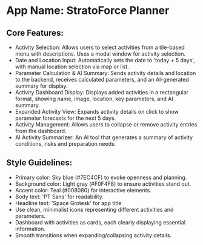 # **App Name**: StratoForce Planner

## Core Features:

- Activity Selection: Allows users to select activities from a tile-based menu with descriptions. Uses a modal window for activity selection.
- Date and Location Input: Automatically sets the date to 'today + 5 days', with manual location selection via map or list.
- Parameter Calculation & AI Summary: Sends activity details and location to the backend, receives calculated parameters, and an AI-generated summary for display.
- Activity Dashboard Display: Displays added activities in a rectangular format, showing name, image, location, key parameters, and AI summary.
- Expanded Activity View: Expands activity details on click to show parameter forecasts for the next 5 days.
- Activity Management: Allows users to collapse or remove activity entries from the dashboard.
- AI Activity Summarizer: An AI tool that generates a summary of activity conditions, risks and preparation needs.

## Style Guidelines:

- Primary color: Sky blue (#7EC4CF) to evoke openness and planning.
- Background color: Light gray (#F0F4F8) to ensure activities stand out.
- Accent color: Teal (#008080) for interactive elements.
- Body text: 'PT Sans' for readability.
- Headline text: 'Space Grotesk' for app title
- Use clean, minimalist icons representing different activities and parameters.
- Dashboard with activities as cards, each clearly displaying essential information.
- Smooth transitions when expanding/collapsing activity details.
